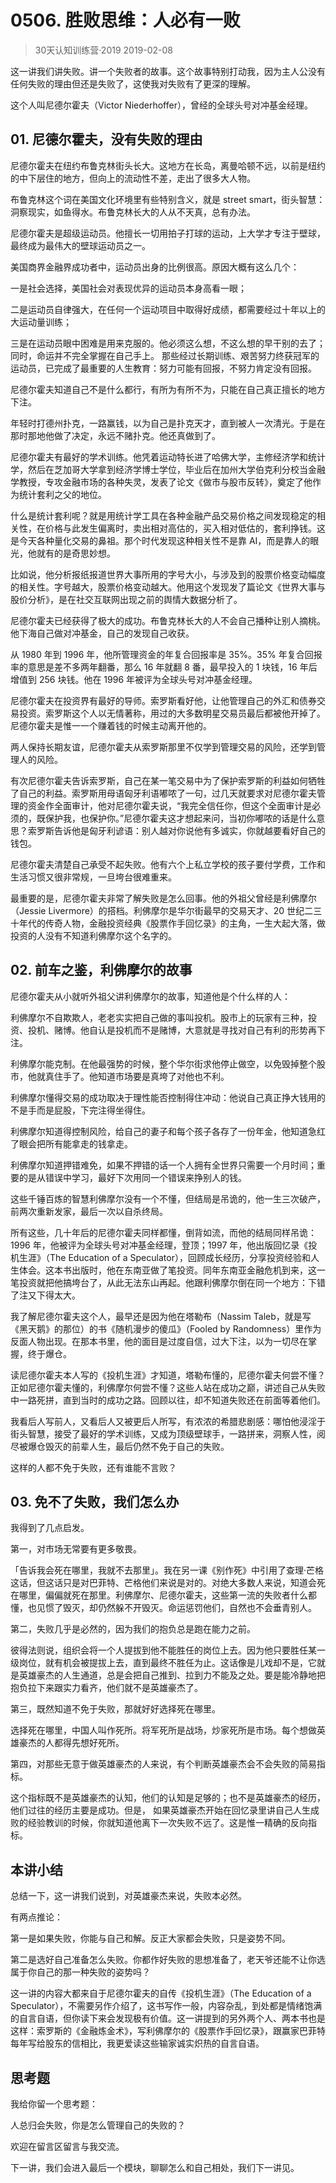 # 0506. 胜败思维：人必有一败
> 30天认知训练营·2019
2019-02-08

这一讲我们讲失败。讲一个失败者的故事。这个故事特别打动我，因为主人公没有任何失败的理由但还是失败了，这使我对失败有了更深的理解。

这个人叫尼德尔霍夫（Victor Niederhoffer），曾经的全球头号对冲基金经理。

## 01. 尼德尔霍夫，没有失败的理由

尼德尔霍夫在纽约布鲁克林街头长大。这地方在长岛，离曼哈顿不远，以前是纽约的中下层住的地方，但向上的流动性不差，走出了很多大人物。

布鲁克林这个词在美国文化环境里有些特别含义，就是 street smart，街头智慧：洞察现实，如鱼得水。布鲁克林长大的人从不天真，总有办法。

尼德尔霍夫是超级运动员。他擅长一切用拍子打球的运动，上大学才专注于壁球，最终成为最伟大的壁球运动员之一。

美国商界金融界成功者中，运动员出身的比例很高。原因大概有这么几个：

一是社会选择，美国社会对表现优异的运动员本身高看一眼；

二是运动员自律强大，在任何一个运动项目中取得好成绩，都需要经过十年以上的大运动量训练；

三是在运动员眼中困难是用来克服的。他必须这么想，不这么想的早干别的去了；同时，命运并不完全掌握在自己手上。 那些经过长期训练、艰苦努力终获冠军的运动员，已完成了最重要的人生教育：努力可能有回报，不努力肯定没有回报。

尼德尔霍夫知道自己不是什么都行，有所为有所不为，只能在自己真正擅长的地方下注。

年轻时打德州扑克，一路赢钱，以为自己是扑克天才，直到被人一次清光。于是在那时那地他做了决定，永远不赌扑克。他还真做到了。

尼德尔霍夫有最好的学术训练。他凭着运动特长进了哈佛大学，主修经济学和统计学，然后在芝加哥大学拿到经济学博士学位，毕业后在加州大学伯克利分校当金融学教授，专攻金融市场的各种失灵，发表了论文《做市与股市反转》，奠定了他作为统计套利之父的地位。

什么是统计套利呢？就是用统计学工具在各种金融产品交易价格之间发现稳定的相关性，在价格与此发生偏离时，卖出相对高估的，买入相对低估的，套利挣钱。这是今天各种量化交易的鼻祖。那个时代发现这种相关性不是靠 AI，而是靠人的眼光，他就有的是奇思妙想。

比如说，他分析报纸报道世界大事所用的字号大小，与涉及到的股票价格变动幅度的相关性。字号越大，股票价格变动越大。他用这个发现发了篇论文《世界大事与股价分析》，是在社交互联网出现之前的舆情大数据分析了。

尼德尔霍夫已经获得了极大的成功。布鲁克林长大的人不会自己播种让别人摘桃。他下海自己做对冲基金，自己的发现自己收获。

从 1980 年到 1996 年，他所管理资金的年复合回报率是 35%。35% 年复合回报率的意思是差不多两年翻番，那么 16 年就翻 8 番，最早投入的 1 块钱，16 年后增值到 256 块钱。他在 1996 年被评为全球头号对冲基金经理。

尼德尔霍夫在投资界有最好的导师。索罗斯看好他，让他管理自己的外汇和债券交易投资。索罗斯这个人以无情著称，用过的大多数明星交易员最后都被他开掉了。尼德尔霍夫是惟一一个赚着钱的时候主动离开他的。

两人保持长期友谊，尼德尔霍夫从索罗斯那里不仅学到管理交易的风险，还学到管理人的风险。

有次尼德尔霍夫告诉索罗斯，自己在某一笔交易中为了保护索罗斯的利益如何牺牲了自己的利益。索罗斯用母语匈牙利语嘟哝了一句，过几天就要求对尼德尔霍夫管理的资金作全面审计，他对尼德尔霍夫说，“我完全信任你，但这个全面审计是必须的，既保护我，也保护你。”尼德尔霍夫这才想起来问，当初你嘟哝的话是什么意思？索罗斯告诉他是匈牙利谚语：别人越对你说他有多诚实，你就越要看好自己的钱包。

尼德尔霍夫清楚自己承受不起失败。他有六个上私立学校的孩子要付学费，工作和生活习惯又很非常规，一旦垮台很难重来。

最重要的是，尼德尔霍夫非常了解失败是怎么回事。他的外祖父曾经是利佛摩尔（Jessie Livermore）的搭档。利佛摩尔是华尔街最早的交易天才、20 世纪二三十年代的传奇人物，金融投资经典《股票作手回忆录》的主角，一生大起大落，做投资的人没有不知道利佛摩尔这个名字的。

## 02. 前车之鉴，利佛摩尔的故事

尼德尔霍夫从小就听外祖父讲利佛摩尔的故事，知道他是个什么样的人：

利佛摩尔不自欺欺人，老老实实把自己做的事叫投机。股市上的玩家有三种，投资、投机、赌博。他自认是投机而不是赌博，大意就是寻找对自己有利的形势再下注。

利佛摩尔能克制。在他最强势的时候，整个华尔街求他停止做空，以免毁掉整个股市，他就真住手了。他知道市场要是真垮了对他也不利。

利佛摩尔懂得交易的成功取决于理性能否控制得住冲动：他说自己真正挣大钱用的不是手而是屁股，下完注得坐得住。

利佛摩尔知道得控制风险，给自己的妻子和每个孩子各存了一份年金，他知道急红了眼会把所有能拿走的钱拿走。

利佛摩尔知道押错难免，如果不押错的话一个人拥有全世界只需要一个月时间；重要的是从错误中学习，最好下次用同一个错误来挣别人的钱。

这些千锤百炼的智慧利佛摩尔没有一个不懂，但结局是吊诡的，他一生三次破产，前两次重新发家，最后一次以自杀终局。

所有这些，几十年后的尼德尔霍夫同样都懂，倒背如流，而他的结局同样吊诡：1996 年，他被评为全球头号对冲基金经理，登顶；1997 年，他出版回忆录《投机生涯》（The Education of a Speculator），回顾成长经历，分享投资经验和人生体会。这本书出版时，他在东南亚做了笔投资。同年东南亚金融危机到来，这一笔投资就把他搞垮台了，从此无法东山再起。他跟利佛摩尔倒在同一个地方：下错了注又下得太大。

我了解尼德尔霍夫这个人，最早还是因为他在塔勒布（Nassim Taleb，就是写《黑天鹅》的那位）的书《随机漫步的傻瓜》（Fooled by Randomness）里作为反面人物出现。在那本书里，他的面目是过度自信，过大下注，以为一切尽在掌握，终于爆仓。

读尼德尔霍夫本人写的《投机生涯》才知道，塔勒布懂的，尼德尔霍夫何尝不懂？正如尼德尔霍夫懂的，利佛摩尔何尝不懂？这些人站在成功之巅，讲述自己从失败中一路死拼，直到当时的成功之路。回顾以往，却不知道失败还在前面等着他们。

我看后人写前人，又看后人又被更后人所写，有浓浓的希腊悲剧感：哪怕他浸淫于街头智慧，接受了最好的学术训练，又成为顶级壁球手，一路拼来，洞察人性，阅尽被爆仓毁灭的前辈人生，最后仍然不免于自己的失败。

这样的人都不免于失败，还有谁能不言败？

## 03. 免不了失败，我们怎么办

我得到了几点启发。

第一，对市场无常要有更多敬畏。

「告诉我会死在哪里，我就不去那里」。我在另一课《别作死》中引用了查理·芒格这话，但这话只是对巴菲特、芒格他们来说是对的。对绝大多数人来说，知道会死在哪里，偏偏就死在那里。利佛摩尔、尼德尔霍夫，这些第一流的失败者什么都懂，也见惯了毁灭，却仍然躲不开毁灭。命运惩罚他们，自然也不会垂青别人。

第二，失败几乎是必然的，因为我们的抱负总是跑在能力之前。

彼得法则说，组织会将一个人提拔到他不能胜任的岗位上去。因为他只要胜任某一级岗位，就有机会被提拔上去，直到最终不胜任为止。这话像是儿戏却不是，它就是英雄豪杰的人生通道，总是会把自己推到、拉到力不能及之处。要是能冷静地把抱负拉下来跟实力看齐，他们就不是英雄豪杰了。

第三，既然知道不免于失败，那就好好选择死在哪里。

选择死在哪里，中国人叫作死所。将军死所是战场，炒家死所是市场。每个想做英雄豪杰的人都得先想好死所。

第四，对那些无意于做英雄豪杰的人来说，有个判断英雄豪杰会不会失败的简易指标。

这个指标既不是英雄豪杰的认知，他们的认知是足够的；也不是英雄豪杰的经历，他们过往的经历主要是成功。但是， 如果英雄豪杰开始在回忆录里讲自己人生成败的经验教训的时候，你就知道他离下一次失败不远了。这是惟一精确的反向指标。

## 本讲小结

总结一下，这一讲我们说到，对英雄豪杰来说，失败本必然。

有两点推论：

第一是如果失败，你能与自己和解。反正大家都会失败，只是姿势不同。

第二是选好自己准备怎么失败。你都作好失败的思想准备了，老天爷还能不让你选属于你自己的那一种失败的姿势吗？

这一讲的内容大都来自于尼德尔霍夫的自传《投机生涯》（The Education of a Speculator），不需要另作介绍了，这书写作一般，内容杂乱，到处都是情绪饱满的自言自语，但你读下来会发现极有价值。这一讲提到的另外两个人、两本书也是这样：索罗斯的《金融炼金术》，写利佛摩尔的《股票作手回忆录》，跟赢家巴菲特每年写给股东的信相比，我更爱读这些输家诚实炽热的自言自语。

## 思考题

我给你留一个思考题：

人总归会失败，你是怎么管理自己的失败的？

欢迎在留言区留言与我交流。

下一讲，我们会进入最后一个模块，聊聊怎么和自己相处，我们下一讲见。





